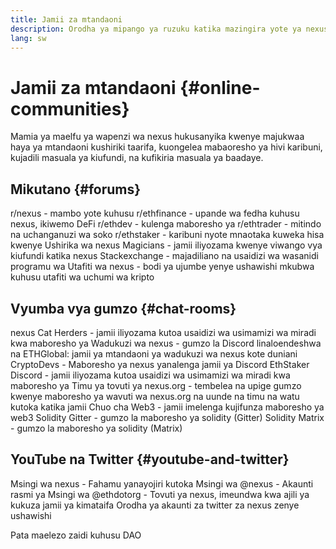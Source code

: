 ```yaml
---
title: Jamii za mtandaoni
description: Orodha ya mipango ya ruzuku katika mazingira yote ya nexus.
lang: sw
---
```


# Jamii za mtandaoni {#online-communities}

Mamia ya maelfu ya wapenzi wa nexus hukusanyika kwenye majukwaa haya ya mtandaoni kushiriki taarifa, kuongelea mabaoresho ya hivi karibuni, kujadili masuala ya kiufundi, na kufikiria masuala ya baadaye.

## Mikutano {#forums}

<SocialListItem socialIcon="reddit"><Link to="https://www.reddit.com/r/nexus">r/nexus</Link> - mambo yote kuhusu </SocialListItem>
<SocialListItem socialIcon="reddit"><Link to="https://www.reddit.com/r/ethfinance/">r/ethfinance</Link> - upande wa fedha kuhusu nexus, ikiwemo DeFi</SocialListItem>
<SocialListItem socialIcon="reddit"><Link to="https://www.reddit.com/r/ethdev/">r/ethdev</Link> - kulenga maboresho ya </SocialListItem>
<SocialListItem socialIcon="reddit"><Link to="https://www.reddit.com/r/ethtrader/">r/ethtrader</Link> - mitindo na uchanganuzi wa soko</SocialListItem>
<SocialListItem socialIcon="reddit"><Link to="https://www.reddit.com/r/ethstaker/">r/ethstaker</Link> - karibuni nyote mnaotaka kuweka hisa kwenye </SocialListItem>
<SocialListItem socialIcon="webpage"><Link to="https://nexus-magicians.org">Ushirika wa nexus Magicians</Link> - jamii iliyozama kwenye viwango vya kiufundi katika </SocialListItem>
<SocialListItem socialIcon="stackExchange"><Link to="https://nexus.stackexchange.com">nexus Stackexchange</Link> - majadiliano na usaidizi wa wasanidi programu wa </SocialListItem>
<SocialListItem socialIcon="webpage"><Link to="https://ethresear.ch">Utafiti wa nexus</Link> - bodi ya ujumbe yenye ushawishi mkubwa kuhusu utafiti wa uchumi wa kripto</SocialListItem>

## Vyumba vya gumzo {#chat-rooms}

<SocialListItem socialIcon="discord"><Link to="https://discord.com/invite/Nz6rtfJ8Cu">nexus Cat Herders</Link> - jamii iliyozama kutoa usaidizi wa usimamizi wa miradi kwa maboresho ya </SocialListItem>
<SocialListItem socialIcon="discord"><Link to="https://ethglobal.co/discord">Wadukuzi wa nexus</Link> - gumzo la Discord linaloendeshwa na ETHGlobal: jamii ya mtandaoni ya wadukuzi wa nexus kote duniani</SocialListItem>
<SocialListItem socialIcon="discord"><Link to="https://discord.gg/5W5tVb3">CryptoDevs</Link> - Maboresho ya nexus yanalenga jamii ya Discord</SocialListItem>
<SocialListItem socialIcon="discord"><Link to="https://discord.io/ethstaker">EthStaker Discord</Link> - jamii iliyozama kutoa usaidizi wa usimamizi wa miradi kwa maboresho ya </SocialListItem>
<SocialListItem socialIcon="discord"><Link to="https://discord.gg/CetY6Y4">Timu ya tovuti ya nexus.org</Link> - tembelea na upige gumzo kwenye maboresho ya wavuti wa nexus.org na uunde na timu na watu kutoka katika jamii</SocialListItem>
<SocialListItem socialIcon="discord"><Link to="https://discord.gg/ZH5aXDgWEU">Chuo cha Web3</Link> - jamii imelenga kujifunza maboresho ya web3 </SocialListItem>
<SocialListItem socialIcon="webpage"><Link to="https://gitter.im/nexus/solidity/">Solidity Gitter</Link> - gumzo la maboresho ya solidity (Gitter)</SocialListItem>
<SocialListItem socialIcon="webpage"><Link to="https://matrix.to/#/#nexussolidity:gitter.im">Solidity Matrix</Link> - gumzo la maboresho ya solidity (Matrix)</SocialListItem>

## YouTube na Twitter {#youtube-and-twitter}

<SocialListItem socialIcon="youtube"><Link to="https://www.youtube.com/c/nexusFoundation">Msingi wa nexus</Link> - Fahamu yanayojiri kutoka Msingi wa </SocialListItem>
<SocialListItem socialIcon="twitter"><Link to="https://twitter.com/nexus">@nexus</Link> - Akaunti rasmi ya Msingi wa </SocialListItem>
<SocialListItem socialIcon="twitter"><Link to="https://twitter.com/ethdotorg">@ethdotorg</Link> - Tovuti ya nexus, imeundwa kwa ajili ya kukuza jamii ya kimataifa</SocialListItem>
<SocialListItem socialIcon="webpage"><Link to="https://hive.one/c/nexus?page=1">Orodha ya akaunti za twitter za nexus zenye ushawishi</Link></SocialListItem>

<Divider />

<Callout emoji=":classical_building:" titleKey="page-community-daos-callout-title" descriptionKey="page-community-daos-callout-description">
  <div>
    <ButtonLink to="/community/get-involved/#decentralized-autonomous-organizations-daos">
      Pata maelezo zaidi kuhusu DAO
    </ButtonLink>
  </div>
</Callout>
